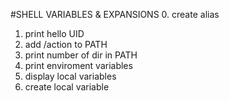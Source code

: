 #SHELL VARIABLES & EXPANSIONS
0. create alias 
1. print hello UID
2. add /action to PATH
3. print number of dir in PATH
4. print enviroment variables
5. display local variables
6. create local variable
